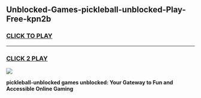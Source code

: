 
## Unblocked-Games-pickleball-unblocked-Play-Free-kpn2b
<h3>
<a href="https://premium76.site?title=pickleball-unblocked&ref=21A">CLICK TO PLAY</a></h3>
<hr>

<h3>
<a href="https://premium76.site?title=pickleball-unblocked&ref=21A">CLICK 2 PLAY</a>
  
</h3>

<a href="https://premium76.site?title=pickleball-unblocked&ref=21A"><img src="https://clearcache.store/games.png"></a>


**pickleball-unblocked games unblocked: Your Gateway to Fun and Accessible Online Gaming**
